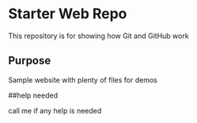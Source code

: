 # Starter Web Repo

This repository is for showing how Git and GitHub work

## Purpose

Sample website with plenty of files for demos

##help needed

call me if any help is needed 
